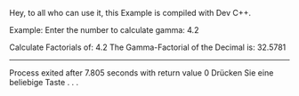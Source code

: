 Hey, to all who can use it, this Example is compiled with Dev C++.

Example:
Enter the number to calculate gamma: 4.2

Calculate Factorials of: 4.2
The Gamma-Factorial of the Decimal is: 32.5781

--------------------------------
Process exited after 7.805 seconds with return value 0
Drücken Sie eine beliebige Taste . . .
